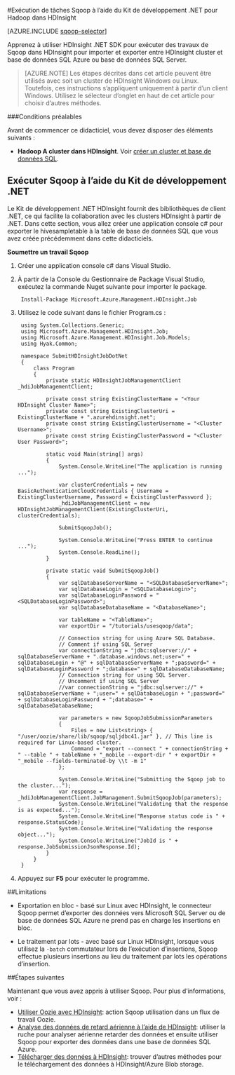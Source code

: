 <properties
    pageTitle="Utiliser Hadoop Sqoop dans HDInsight | Microsoft Azure"
    description="Découvrez comment utiliser HDInsight .NET SDK pour exécuter Sqoop d’importation et exportation entre un cluster Hadoop et une base de données SQL Azure."
    editor="cgronlun"
    manager="jhubbard"
    services="hdinsight"
    documentationCenter=""
    tags="azure-portal"
    authors="mumian"/>

<tags
    ms.service="hdinsight"
    ms.workload="big-data"
    ms.tgt_pltfrm="na"
    ms.devlang="na"
    ms.topic="article"
   ms.date="09/14/2016"
    ms.author="jgao"/>

#<a name="run-sqoop-jobs-using-net-sdk-for-hadoop-in-hdinsight"></a>Exécution de tâches Sqoop à l’aide du Kit de développement .NET pour Hadoop dans HDInsight

[AZURE.INCLUDE [sqoop-selector](../../includes/hdinsight-selector-use-sqoop.md)]

Apprenez à utiliser HDInsight .NET SDK pour exécuter des travaux de Sqoop dans HDInsight pour importer et exporter entre HDInsight cluster et base de données SQL Azure ou base de données SQL Server.

> [AZURE.NOTE] Les étapes décrites dans cet article peuvent être utilisés avec soit un cluster de HDInsight Windows ou Linux. Toutefois, ces instructions s’appliquent uniquement à partir d’un client Windows. Utilisez le sélecteur d’onglet en haut de cet article pour choisir d’autres méthodes.

###<a name="prerequisites"></a>Conditions préalables

Avant de commencer ce didacticiel, vous devez disposer des éléments suivants :

- **Hadoop A cluster dans HDInsight**. Voir [créer un cluster et base de données SQL](hdinsight-use-sqoop.md#create-cluster-and-sql-database).

## <a name="run-sqoop-using-net-sdk"></a>Exécuter Sqoop à l’aide du Kit de développement .NET

Le Kit de développement .NET HDInsight fournit des bibliothèques de client .NET, ce qui facilite la collaboration avec les clusters HDInsight à partir de .NET. Dans cette section, vous allez créer une application console c# pour exporter le hivesampletable à la table de base de données SQL que vous avez créée précédemment dans cette didacticiels.

**Soumettre un travail Sqoop**

1. Créer une application console c# dans Visual Studio.
2. À partir de la Console du Gestionnaire de Package Visual Studio, exécutez la commande Nuget suivante pour importer le package.

        Install-Package Microsoft.Azure.Management.HDInsight.Job
        
3. Utilisez le code suivant dans le fichier Program.cs :

        using System.Collections.Generic;
        using Microsoft.Azure.Management.HDInsight.Job;
        using Microsoft.Azure.Management.HDInsight.Job.Models;
        using Hyak.Common;
        
        namespace SubmitHDInsightJobDotNet
        {
            class Program
            {
                private static HDInsightJobManagementClient _hdiJobManagementClient;
        
                private const string ExistingClusterName = "<Your HDInsight Cluster Name>";
                private const string ExistingClusterUri = ExistingClusterName + ".azurehdinsight.net";
                private const string ExistingClusterUsername = "<Cluster Username>";
                private const string ExistingClusterPassword = "<Cluster User Password>";
        
                static void Main(string[] args)
                {
                    System.Console.WriteLine("The application is running ...");
        
                    var clusterCredentials = new BasicAuthenticationCloudCredentials { Username = ExistingClusterUsername, Password = ExistingClusterPassword };
                    _hdiJobManagementClient = new HDInsightJobManagementClient(ExistingClusterUri, clusterCredentials);
        
                    SubmitSqoopJob();
        
                    System.Console.WriteLine("Press ENTER to continue ...");
                    System.Console.ReadLine();
                }
        
                private static void SubmitSqoopJob()
                {
                    var sqlDatabaseServerName = "<SQLDatabaseServerName>";
                    var sqlDatabaseLogin = "<SQLDatabaseLogin>";
                    var sqlDatabaseLoginPassword = "<SQLDatabaseLoginPassword>";
                    var sqlDatabaseDatabaseName = "<DatabaseName>";
        
                    var tableName = "<TableName>";
                    var exportDir = "/tutorials/usesqoop/data";
        
                    // Connection string for using Azure SQL Database.
                    // Comment if using SQL Server
                    var connectionString = "jdbc:sqlserver://" + sqlDatabaseServerName + ".database.windows.net;user=" + sqlDatabaseLogin + "@" + sqlDatabaseServerName + ";password=" + sqlDatabaseLoginPassword + ";database=" + sqlDatabaseDatabaseName;
                    // Connection string for using SQL Server.
                    // Uncomment if using SQL Server
                    //var connectionString = "jdbc:sqlserver://" + sqlDatabaseServerName + ";user=" + sqlDatabaseLogin + ";password=" + sqlDatabaseLoginPassword + ";database=" + sqlDatabaseDatabaseName;
        
                    var parameters = new SqoopJobSubmissionParameters
                    {
                        Files = new List<string> { "/user/oozie/share/lib/sqoop/sqljdbc41.jar" }, // This line is required for Linux-based cluster.
                        Command = "export --connect " + connectionString + " --table " + tableName + "_mobile --export-dir " + exportDir + "_mobile --fields-terminated-by \\t -m 1"
                    };
        
                    System.Console.WriteLine("Submitting the Sqoop job to the cluster...");
                    var response = _hdiJobManagementClient.JobManagement.SubmitSqoopJob(parameters);
                    System.Console.WriteLine("Validating that the response is as expected...");
                    System.Console.WriteLine("Response status code is " + response.StatusCode);
                    System.Console.WriteLine("Validating the response object...");
                    System.Console.WriteLine("JobId is " + response.JobSubmissionJsonResponse.Id);
                }
            }
        }
        
4. Appuyez sur **F5** pour exécuter le programme. 

##<a name="limitations"></a>Limitations

* Exportation en bloc - basé sur Linux avec HDInsight, le connecteur Sqoop permet d’exporter des données vers Microsoft SQL Server ou de base de données SQL Azure ne prend pas en charge les insertions en bloc.

* Le traitement par lots - avec basé sur Linux HDInsight, lorsque vous utilisez la `-batch` commutateur lors de l’exécution d’insertions, Sqoop effectue plusieurs insertions au lieu du traitement par lots les opérations d’insertion.

##<a name="next-steps"></a>Étapes suivantes

Maintenant que vous avez appris à utiliser Sqoop. Pour plus d’informations, voir :

- [Utiliser Oozie avec HDInsight](hdinsight-use-oozie.md): action Sqoop utilisation dans un flux de travail Oozie.
- [Analyse des données de retard aérienne à l’aide de HDInsight](hdinsight-analyze-flight-delay-data.md): utiliser la ruche pour analyser aérienne retarder des données et ensuite utiliser Sqoop pour exporter des données dans une base de données SQL Azure.
- [Télécharger des données à HDInsight](hdinsight-upload-data.md): trouver d’autres méthodes pour le téléchargement des données à HDInsight/Azure Blob storage.


